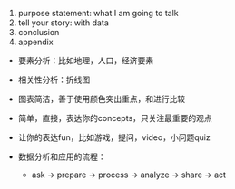 1. purpose statement: what I am going to talk
2. tell your story: with data
3. conclusion
4. appendix

- 要素分析：比如地理，人口，经济要素
- 相关性分析：折线图
- 图表简洁，善于使用颜色突出重点，和进行比较
- 简单，直接，表达你的concepts，只关注最重要的观点
- 让你的表达fun，比如游戏，提问，video，小问题quiz

- 数据分析和应用的流程：
  - ask -> prepare -> process -> analyze -> share -> act
